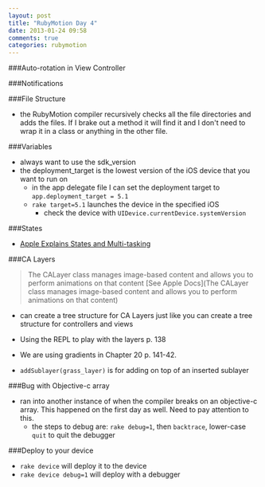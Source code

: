```yaml
---
layout: post
title: "RubyMotion Day 4"
date: 2013-01-24 09:58
comments: true
categories: rubymotion
---
```



###Auto-rotation in View Controller

###Notifications

###File Structure
  - the RubyMotion compiler recursively checks all the file directories and adds the files. If I brake out a method it will find it and I don't need to wrap it in a class or anything in the other file.

###Variables
  - always want to use the sdk_version
  - the deployment_target is the lowest version of the iOS device that you want to run on
    - in the app delegate file I can set the deployment target to `app.deployment_target = 5.1`
    - `rake target=5.1` launches the device in the specified iOS
      - check the device with `UIDevice.currentDevice.systemVersion`

###States
  - [Apple Explains States and Multi-tasking](http://developer.apple.com/library/ios/#documentation/iphone/conceptual/iphoneosprogrammingguide/ManagingYourApplicationsFlow/ManagingYourApplicationsFlow.html)

###CA Layers
>The CALayer class manages image-based content and allows you to perform animations on that content [See Apple Docs](The CALayer class manages image-based content and allows you to perform animations on that content)

  - can create a tree structure for CA Layers just like you can create a tree structure for controllers and views

  - Using the REPL to play with the layers p. 138
  - We are using gradients in Chapter 20 p. 141-42.

  - `addSublayer(grass_layer)` is for adding on top of an inserted sublayer

###Bug with Objective-c array
  - ran into another instance of when the compiler breaks on an objective-c array. This happened on the first day as well. Need to pay attention to this.
    - the steps to debug are: `rake debug=1`, then `backtrace`, lower-case `quit` to quit the debugger

###Deploy to your device
  - `rake device` will deploy it to the device
  - `rake device debug=1` will deploy with a debugger